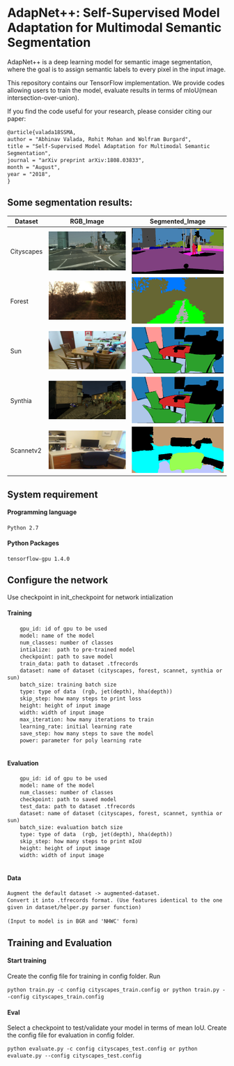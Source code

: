# AdapNet++:  Self-Supervised Model Adaptation for Multimodal Semantic Segmentation
AdapNet++ is a deep learning model for semantic image segmentation, where the goal is to assign semantic labels to every
pixel in the input image. 

This repository contains our TensorFlow implementation. We provide codes allowing users to train the model, evaluate
results in terms of mIoU(mean intersection-over-union). 

If you find the code useful for your research, please consider citing our paper:
```
@article{valada18SSMA,
author = "Abhinav Valada, Rohit Mohan and Wolfram Burgard",
title = "Self-Supervised Model Adaptation for Multimodal Semantic Segmentation",
journal = "arXiv preprint arXiv:1808.03833",
month = "August",
year = "2018",
}
```

## Some segmentation results:

| Dataset       | RGB_Image     | Segmented_Image|
| ------------- | ------------- | -------------  |
| Cityscapes    |<img src="images/city2.png" width=400> |  <img src="images/city2_pred_v2.png" width=400>|
| Forest  | <img src="images/forest2.png" width=400>  |<img src="images/forest2_pred_v2.png" width=400> |
| Sun  | <img src="images/sun1.png" width=400>  | <img src="images/sun1_pred_v2.png" width=400>|
| Synthia  | <img src="images/synthia1.png" width=400>  | <img src="images/sun1_pred_v2.png" width=400> |
| Scannetv2  | <img src="images/scannet1.png" width=400>  |<img src="images/scannet1_pred_v2.png" width=400> |


## System requirement

#### Programming language
```
Python 2.7
```
#### Python Packages
```
tensorflow-gpu 1.4.0
```
## Configure the network

Use checkpoint in init_checkpoint for network intialization

#### Training
```
    gpu_id: id of gpu to be used
    model: name of the model
    num_classes: number of classes
    intialize:  path to pre-trained model
    checkpoint: path to save model
    train_data: path to dataset .tfrecords
    dataset: name of dataset (cityscapes, forest, scannet, synthia or sun)
    batch_size: training batch size
    type: type of data  (rgb, jet(depth), hha(depth))
    skip_step: how many steps to print loss 
    height: height of input image
    width: width of input image
    max_iteration: how many iterations to train
    learning_rate: initial learning rate
    save_step: how many steps to save the model
    power: parameter for poly learning rate
    
```
#### Evaluation
```
    gpu_id: id of gpu to be used
    model: name of the model
    num_classes: number of classes
    checkpoint: path to saved model
    test_data: path to dataset .tfrecords
    dataset: name of dataset (cityscapes, forest, scannet, synthia or sun)
    batch_size: evaluation batch size
    type: type of data  (rgb, jet(depth), hha(depth))
    skip_step: how many steps to print mIoU
    height: height of input image
    width: width of input image
    
```
#### Data
```
Augment the default dataset -> augmented-dataset.
Convert it into .tfrecords format. (Use features identical to the one given in dataset/helper.py parser function)
             
(Input to model is in BGR and 'NHWC' form)

```
## Training and Evaluation

#### Start training
Create the config file for training in config folder.
Run
```
python train.py -c config cityscapes_train.config or python train.py --config cityscapes_train.config

```

#### Eval

Select a checkpoint to test/validate your model in terms of mean IoU.
Create the config file for evaluation in config folder.

```
python evaluate.py -c config cityscapes_test.config or python evaluate.py --config cityscapes_test.config
```
